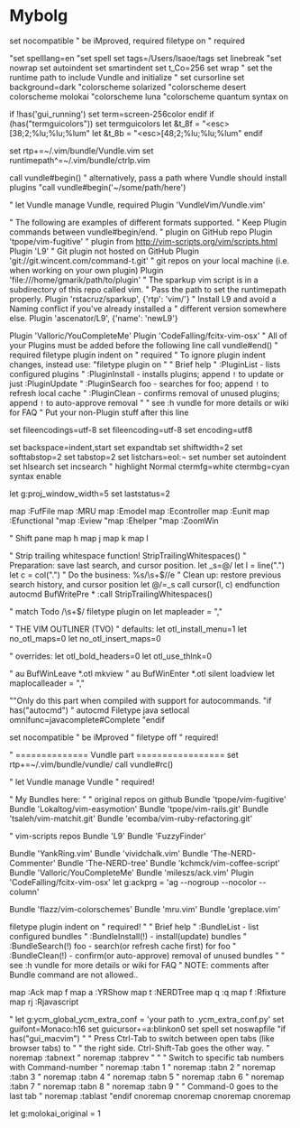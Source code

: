 # Mybolg
set nocompatible              " be iMproved, required
filetype on                   " required

"set spelllang=en
"set spell
set tags=/Users/lsaoe/tags
set linebreak
"set nowrap
set autoindent
set smartindent
set t_Co=256
set wrap
" set the runtime path to include Vundle and initialize
" set cursorline
set background=dark
"colorscheme solarized
"colorscheme desert
colorscheme molokai
"colorscheme luna
"colorscheme quantum
syntax on

if !has('gui_running')
  set term=screen-256color
endif
if (has("termguicolors"))
  set termguicolors
  let &t_8f = "\<esc>[38;2;%lu;%lu;%lum"
  let &t_8b = "\<esc>[48;2;%lu;%lu;%lum"
endif

set rtp+=~/.vim/bundle/Vundle.vim
set runtimepath^=~/.vim/bundle/ctrlp.vim

call vundle#begin()
" alternatively, pass a path where Vundle should install plugins
"call vundle#begin('~/some/path/here')

" let Vundle manage Vundle, required
Plugin 'VundleVim/Vundle.vim'

" The following are examples of different formats supported.
" Keep Plugin commands between vundle#begin/end.
" plugin on GitHub repo
Plugin 'tpope/vim-fugitive'
" plugin from http://vim-scripts.org/vim/scripts.html
Plugin 'L9'
" Git plugin not hosted on GitHub
Plugin 'git://git.wincent.com/command-t.git'
" git repos on your local machine (i.e. when working on your own plugin)
Plugin 'file:///home/gmarik/path/to/plugin'
" The sparkup vim script is in a subdirectory of this repo called vim.
" Pass the path to set the runtimepath properly.
Plugin 'rstacruz/sparkup', {'rtp': 'vim/'}
" Install L9 and avoid a Naming conflict if you've already installed a
" different version somewhere else.
Plugin 'ascenator/L9', {'name': 'newL9'}

Plugin 'Valloric/YouCompleteMe'
Plugin 'CodeFalling/fcitx-vim-osx'
" All of your Plugins must be added before the following line
call vundle#end()            " required
filetype plugin indent on    " required
" To ignore plugin indent changes, instead use:
"filetype plugin on
"
" Brief help
" :PluginList       - lists configured plugins
" :PluginInstall    - installs plugins; append `!` to update or just :PluginUpdate
" :PluginSearch foo - searches for foo; append `!` to refresh local cache
" :PluginClean      - confirms removal of unused plugins; append `!` to auto-approve removal
"
" see :h vundle for more details or wiki for FAQ
" Put your non-Plugin stuff after this line


set fileencodings=utf-8
set fileencoding=utf-8
set encoding=utf8

set backspace=indent,start
set expandtab
set shiftwidth=2
set softtabstop=2
set tabstop=2
set listchars=eol:¬
set number
set autoindent
set hlsearch
set incsearch
" highlight Normal ctermfg=white ctermbg=cyan
syntax enable

let g:proj_window_width=5
set laststatus=2


map <C-T> :FufFile<CR>
map <C-E> :MRU<CR>
map <C-S-M> :Emodel<CR>
map <C-S-C> :Econtroller<CR>
map <C-S-U> :Eunit<CR>
map <C-S-L> :Efunctional<CR>
"map <C-V> :Eview<CR>
"map <C-H> :Ehelper<CR>
"map <C-J> :ZoomWin<CR>

" Shift pane
map <C-H> <C-W>h
map <C-J> <C-W>j
map <C-K> <C-W>k
map <C-L> <C-W>l


" Strip trailing whitespace
function! <SID>StripTrailingWhitespaces()
    " Preparation: save last search, and cursor position.
    let _s=@/
    let l = line(".")
    let c = col(".")
    " Do the business:
    %s/\s\+$//e
    " Clean up: restore previous search history, and cursor position
    let @/=_s
    call cursor(l, c)
endfunction
autocmd BufWritePre * :call <SID>StripTrailingWhitespaces()

" match Todo /\s\+$/
filetype plugin on
let mapleader = ","

" THE VIM OUTLINER (TVO)
" defaults:
let otl_install_menu=1
let no_otl_maps=0
let no_otl_insert_maps=0

" overrides:
let otl_bold_headers=0
let otl_use_thlnk=0

" au BufWinLeave *.otl mkview
" au BufWinEnter *.otl silent loadview
let maplocalleader = ","

""Only do this part when compiled with support for autocommands.
"if has("autocmd")
"  autocmd Filetype java setlocal omnifunc=javacomplete#Complete
"endif


set nocompatible               " be iMproved
" filetype off                   " required!




" ============== Vundle part =================
set rtp+=~/.vim/bundle/vundle/
call vundle#rc()

" let Vundle manage Vundle
" required!

" My Bundles here:
"
" original repos on github
Bundle 'tpope/vim-fugitive'
Bundle 'Lokaltog/vim-easymotion'
Bundle 'tpope/vim-rails.git'
Bundle 'tsaleh/vim-matchit.git'
Bundle 'ecomba/vim-ruby-refactoring.git'

" vim-scripts repos
Bundle 'L9'
Bundle 'FuzzyFinder'

Bundle 'YankRing.vim'
Bundle 'vividchalk.vim'
Bundle 'The-NERD-Commenter'
Bundle 'The-NERD-tree'
Bundle 'kchmck/vim-coffee-script'
Bundle 'Valloric/YouCompleteMe'
Bundle 'mileszs/ack.vim'
Plugin 'CodeFalling/fcitx-vim-osx'
let g:ackprg = 'ag --nogroup --nocolor --column'

Bundle 'flazz/vim-colorschemes'
Bundle 'mru.vim'
Bundle 'greplace.vim'

filetype plugin indent on     " required!
"
" Brief help
" :BundleList          - list configured bundles
" :BundleInstall(!)    - install(update) bundles
" :BundleSearch(!) foo - search(or refresh cache first) for foo
" :BundleClean(!)      - confirm(or auto-approve) removal of unused bundles
"
" see :h vundle for more details or wiki for FAQ
" NOTE: comments after Bundle command are not allowed..

map <c-u> :Ack<space>
map <S-F> <Leader><Leader>f
map <Leader>a :YRShow<CR>
map <Leader>t :NERDTree<CR>
map <Leader>q :q<CR>
map <Leader>f :Rfixture<CR>
map <Leader>rj :Rjavascript<CR>

" let g:ycm_global_ycm_extra_conf = 'your path to .ycm_extra_conf.py'
set guifont=Monaco:h16
set guicursor+=a:blinkon0
set spell
set noswapfile
"if has("gui_macvim")
"  " Press Ctrl-Tab to switch between open tabs (like browser tabs) to
"  " the right side. Ctrl-Shift-Tab goes the other way.
"  noremap <C-Tab> :tabnext<CR>
"  noremap <C-S-Tab> :tabprev<CR>
"
"  " Switch to specific tab numbers with Command-number
"  noremap <D-1> :tabn 1<CR>
"  noremap <D-2> :tabn 2<CR>
"  noremap <D-3> :tabn 3<CR>
"  noremap <D-4> :tabn 4<CR>
"  noremap <D-5> :tabn 5<CR>
"  noremap <D-6> :tabn 6<CR>
"  noremap <D-7> :tabn 7<CR>
"  noremap <D-8> :tabn 8<CR>
"  noremap <D-9> :tabn 9<CR>
"  " Command-0 goes to the last tab
"  noremap <D-0> :tablast<CR>
"endif
cnoremap <C-p> <Up>
cnoremap <C-n> <Down>
cnoremap <C-b> <Left>
cnoremap <C-f> <Right>

let g:molokai_original = 1
